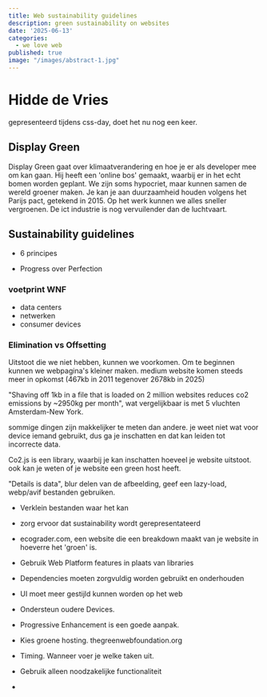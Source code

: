 ```yaml
---
title: Web sustainability guidelines
description: green sustainability on websites
date: '2025-06-13'
categories:
  - we love web
published: true
image: "/images/abstract-1.jpg"
---
```


# Hidde de Vries

gepresenteerd tijdens css-day, doet het nu nog een keer.

## Display Green

Display Green gaat over klimaatverandering en hoe je er als developer mee om kan gaan. Hij heeft een 'online bos' gemaakt, waarbij er in het echt bomen worden geplant. We zijn soms hypocriet, maar kunnen samen de wereld groener maken.
Je kan je aan duurzaamheid houden volgens het Parijs pact, getekend in 2015. Op het werk kunnen we alles sneller vergroenen.
De ict industrie is nog vervuilender dan de luchtvaart. 

## Sustainability guidelines

- 6 principes

- Progress over Perfection

### voetprint WNF

- data centers
- netwerken
- consumer devices

### Elimination vs Offsetting

Uitstoot die we niet hebben, kunnen we voorkomen. Om te beginnen kunnen we webpagina's kleiner maken. medium website komen steeds meer in opkomst (467kb in 2011 tegenover 2678kb in 2025) 

"Shaving off 1kb in a file that is loaded on 2 million websites reduces co2 emissions by ~2950kg per month", wat vergelijkbaar is met 5 vluchten Amsterdam-New York.

sommige dingen zijn makkelijker te meten dan andere. je weet niet wat voor device iemand gebruikt, dus ga je inschatten en dat kan leiden tot incorrecte data.

Co2.js is een library, waarbij je kan inschatten hoeveel je website uitstoot. ook kan je weten of je website een green host heeft.

"Details is data", blur delen van de afbeelding, geef een lazy-load, webp/avif bestanden gebruiken.

- Verklein bestanden waar het kan

- zorg ervoor dat sustainability wordt gerepresentateerd

- ecograder.com, een website die een breakdown maakt van je website in hoeverre het 'groen' is.

- Gebruik Web Platform features in plaats van libraries

- Dependencies moeten zorgvuldig worden gebruikt en onderhouden

- UI moet meer gestijld kunnen worden op het web

- Ondersteun oudere Devices.

- Progressive Enhancement is een goede aanpak.

- Kies groene hosting. thegreenwebfoundation.org

- Timing. Wanneer voer je welke taken uit. 

- Gebruik alleen noodzakelijke functionaliteit

- 
